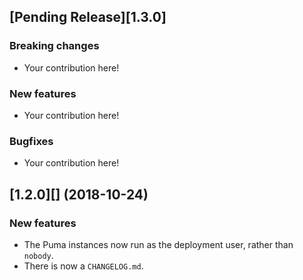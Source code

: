 ## [Pending Release][1.3.0]

### Breaking changes

* Your contribution here!

### New features

* Your contribution here!

### Bugfixes

* Your contribution here!

## [1.2.0][] (2018-10-24)

### New features

* The Puma instances now run as the deployment user, rather than `nobody`.
* There is now a `CHANGELOG.md`.
